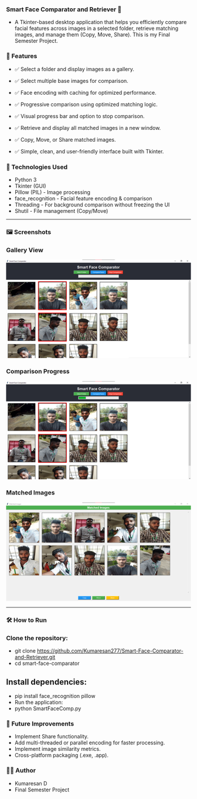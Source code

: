 ### Smart Face Comparator and Retriever 🎯
- A Tkinter-based desktop application that helps you efficiently compare facial features across images in a selected folder, retrieve matching images, and manage them (Copy, Move, Share).
This is my Final Semester Project.

### 🚀 Features
- ✅ Select a folder and display images as a gallery.

- ✅ Select multiple base images for comparison.

- ✅ Face encoding with caching for optimized performance.

- ✅ Progressive comparison using optimized matching logic.

- ✅ Visual progress bar and option to stop comparison.

- ✅ Retrieve and display all matched images in a new window.

- ✅ Copy, Move, or Share matched images.

- ✅ Simple, clean, and user-friendly interface built with Tkinter.

### 📸 Technologies Used
- Python 3
- Tkinter (GUI)
- Pillow (PIL) - Image processing
- face_recognition - Facial feature encoding & comparison
- Threading - For background comparison without freezing the UI
- Shutil - File management (Copy/Move)
---
### 🖼️ Screenshots

### Gallery View
![Home](./screenshots/GalleryView.png)

### Comparison Progress	
![Home](./screenshots/ComparisonProgress.png)

### Matched Images
![Home](./screenshots/MatchedImages.png)

---

### 🛠 How to Run
### Clone the repository:

- git clone https://github.com/Kumaresan277/Smart-Face-Comparator-and-Retriever.git
- cd smart-face-comparator

## Install dependencies:

- pip install face_recognition pillow
- Run the application:
- python SmartFaceComp.py


### 📌 Future Improvements
- Implement Share functionality.
- Add multi-threaded or parallel encoding for faster processing.
- Implement image similarity metrics.
- Cross-platform packaging (.exe, .app).

### 👨‍🎓 Author
- Kumaresan D
- Final Semester Project








